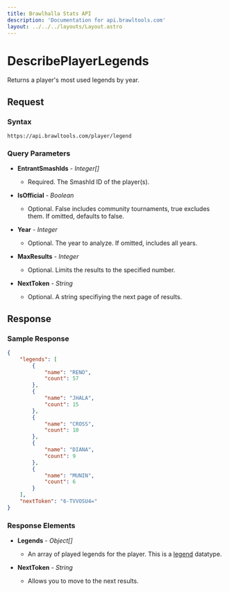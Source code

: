 ```yaml
---
title: Brawlhalla Stats API
description: 'Documentation for api.brawltools.com'
layout: ../../../layouts/Layout.astro
---
```


# DescribePlayerLegends

Returns a player's most used legends by year.

## Request

### Syntax

```https://api.brawltools.com/player/legend```

### Query Parameters

- **EntrantSmashIds** - *Integer[]*
    - Required. The SmashId ID of the player(s).

- **IsOfficial** - *Boolean*
    - Optional. False includes community tournaments, true excludes them. If omitted, defaults to false.

- **Year** - *Integer*
    - Optional. The year to analyze. If omitted, includes all years.

- **MaxResults** - *Integer*
    - Optional. Limits the results to the specified number.

- **NextToken** - *String*
    - Optional. A string specifiying the next page of results.

## Response

### Sample Response

```json
{
    "legends": [
        {
            "name": "RENO",
            "count": 57
        },
        {
            "name": "JHALA",
            "count": 15
        },
        {
            "name": "CROSS",
            "count": 10
        },
        {
            "name": "DIANA",
            "count": 9
        },
        {
            "name": "MUNIN",
            "count": 6
        }
    ],
    "nextToken": "6-TVVOSU4="
}
```

### Response Elements

- **Legends** - *Object[]*
    - An array of played legends for the player. This is a <a href="../../datatypes/legend">legend</a> datatype.

- **NextToken** - *String*
    - Allows you to move to the next results. 